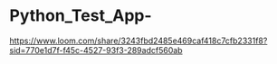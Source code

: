 # Python_Test_App-

https://www.loom.com/share/3243fbd2485e469caf418c7cfb2331f8?sid=770e1d7f-f45c-4527-93f3-289adcf560ab
